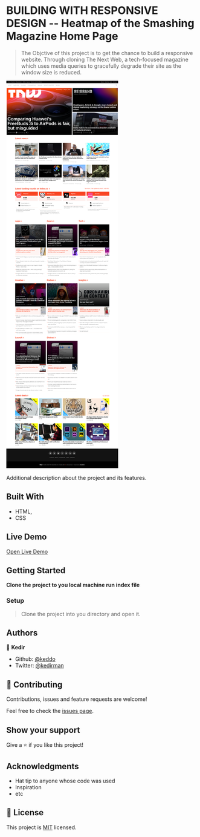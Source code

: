 # BUILDING WITH RESPONSIVE DESIGN -- Heatmap of the Smashing Magazine Home Page 

> The Objctive of this project is to get the chance to build a responsive website. Through cloning The Next Web, a tech-focused magazine which uses media queries to gracefully degrade their site as the window size is reduced.

![screenshot](./app_screenshot.png)

Additional description about the project and its features.

## Built With

- HTML,
- CSS

## Live Demo

[Open Live Demo](https://rawcdn.githack.com/keddo/apple_page/a28c906ecf97455eae8f359a5139c11f86bbfc6c/index.html)


## Getting Started

**Clone the project to you local machine run index file**

### Setup
> Clone the project into you directory and open it.


## Authors

👤 **Kedir**

- Github: [@keddo](https://github.com/keddo)
- Twitter: [@kedirman](https://twitter.com/kedirman)
## 🤝 Contributing

Contributions, issues and feature requests are welcome!

Feel free to check the [issues page](issues/).

## Show your support

Give a ⭐️ if you like this project!

## Acknowledgments

- Hat tip to anyone whose code was used
- Inspiration
- etc

## 📝 License

This project is [MIT](lic.url) licensed.